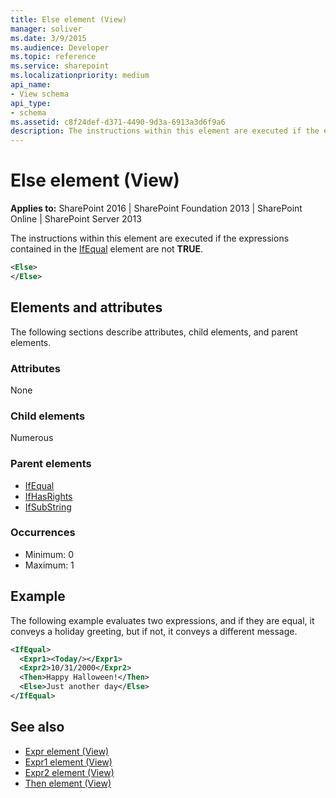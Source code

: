 ```yaml
---
title: Else element (View)
manager: soliver
ms.date: 3/9/2015
ms.audience: Developer
ms.topic: reference
ms.service: sharepoint
ms.localizationpriority: medium
api_name:
- View schema
api_type:
- schema
ms.assetid: c8f24def-d371-4490-9d3a-6913a3d6f9a6
description: The instructions within this element are executed if the expressions contained in the IfEqual element are not TRUE.
---
```


# Else element (View)

**Applies to:** SharePoint 2016 | SharePoint Foundation 2013 | SharePoint Online | SharePoint Server 2013
  
The instructions within this element are executed if the expressions contained in the [IfEqual](ifequal-element-view.md) element are not **TRUE**.
  
```XML
<Else>
</Else>
```

## Elements and attributes

The following sections describe attributes, child elements, and parent elements.

### Attributes

None
   
### Child elements

Numerous 
   
### Parent elements

- [IfEqual](ifequal-element-view.md)
- [IfHasRights](ifhasrights-element-view.md)
- [IfSubString](ifsubstring-element-view.md)
   
### Occurrences

- Minimum: 0 
- Maximum: 1  
   
## Example

The following example evaluates two expressions, and if they are equal, it conveys a holiday greeting, but if not, it conveys a different message.
  
```XML
<IfEqual>
  <Expr1><Today/></Expr1>
  <Expr2>10/31/2000</Expr2>
  <Then>Happy Halloween!</Then>
  <Else>Just another day</Else>
</IfEqual>
```

## See also

- [Expr element (View)](expr-element-view.md)  
- [Expr1 element (View)](expr1-element-view.md)  
- [Expr2 element (View)](expr2-element-view.md)
- [Then element (View)](then-element-view.md)


